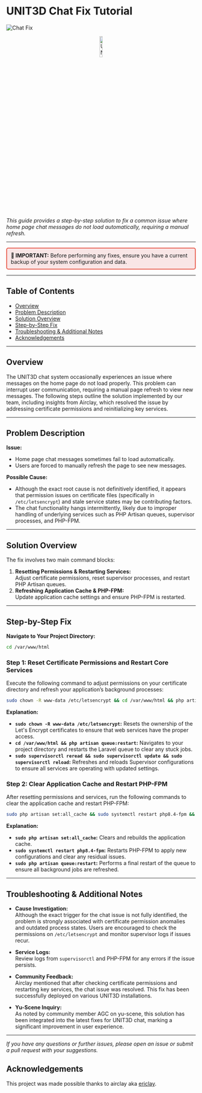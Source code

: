 # UNIT3D Chat Fix Tutorial

![Chat Fix](https://img.shields.io/badge/ChatFix-UNIT3D%20Chat%20Issue%20%E2%86%92%20Resolved-brightgreen)

<p align="center">
  <img src="https://ptpimg.me/6o8x8j.png" alt="UNIT3D Logo" style="width: 12%;">
</p>

_This guide provides a step-by-step solution to fix a common issue where home page chat messages do not load automatically, requiring a manual refresh._

---

<div style="border: 2px solid #e74c3c; background-color: #f9e6e6; padding: 10px; border-radius: 5px; margin: 15px 0;">
  <strong>🚨 IMPORTANT:</strong> Before performing any fixes, ensure you have a current backup of your system configuration and data.
</div>

---

## Table of Contents

- [Overview](#overview)
- [Problem Description](#problem-description)
- [Solution Overview](#solution-overview)
- [Step-by-Step Fix](#step-by-step-fix)
- [Troubleshooting & Additional Notes](#troubleshooting--additional-notes)
- [Acknowledgements](#acknowledgements)

---

## Overview

The UNIT3D chat system occasionally experiences an issue where messages on the home page do not load properly. This problem can interrupt user communication, requiring a manual page refresh to view new messages. The following steps outline the solution implemented by our team, including insights from Airclay, which resolved the issue by addressing certificate permissions and reinitializing key services.

---

## Problem Description

**Issue:**  
- Home page chat messages sometimes fail to load automatically.  
- Users are forced to manually refresh the page to see new messages.

**Possible Cause:**  
- Although the exact root cause is not definitively identified, it appears that permission issues on certificate files (specifically in `/etc/letsencrypt`) and stale service states may be contributing factors.
- The chat functionality hangs intermittently, likely due to improper handling of underlying services such as PHP Artisan queues, supervisor processes, and PHP-FPM.

---

## Solution Overview

The fix involves two main command blocks:
1. **Resetting Permissions & Restarting Services:**  
   Adjust certificate permissions, reset supervisor processes, and restart PHP Artisan queues.
2. **Refreshing Application Cache & PHP-FPM:**  
   Update application cache settings and ensure PHP-FPM is restarted.

---

## Step-by-Step Fix

**Navigate to Your Project Directory:**

   ```bash
   cd /var/www/html
   ```


### Step 1: Reset Certificate Permissions and Restart Core Services

Execute the following command to adjust permissions on your certificate directory and refresh your application’s background processes:

```bash
sudo chown -R www-data /etc/letsencrypt && cd /var/www/html && php artisan queue:restart && sudo supervisorctl reread && sudo supervisorctl update && sudo supervisorctl reload
```

**Explanation:**
- **`sudo chown -R www-data /etc/letsencrypt`:** Resets the ownership of the Let's Encrypt certificates to ensure that web services have the proper access.
- **`cd /var/www/html && php artisan queue:restart`:** Navigates to your project directory and restarts the Laravel queue to clear any stuck jobs.
- **`sudo supervisorctl reread && sudo supervisorctl update && sudo supervisorctl reload`:** Refreshes and reloads Supervisor configurations to ensure all services are operating with updated settings.

### Step 2: Clear Application Cache and Restart PHP-FPM

After resetting permissions and services, run the following commands to clear the application cache and restart PHP-FPM:

```bash
sudo php artisan set:all_cache && sudo systemctl restart php8.4-fpm && sudo php artisan queue:restart
```

**Explanation:**
- **`sudo php artisan set:all_cache`:** Clears and rebuilds the application cache.
- **`sudo systemctl restart php8.4-fpm`:** Restarts PHP-FPM to apply new configurations and clear any residual issues.
- **`sudo php artisan queue:restart`:** Performs a final restart of the queue to ensure all background jobs are refreshed.

---

## Troubleshooting & Additional Notes

- **Cause Investigation:**  
  Although the exact trigger for the chat issue is not fully identified, the problem is strongly associated with certificate permission anomalies and outdated process states. Users are encouraged to check the permissions on `/etc/letsencrypt` and monitor supervisor logs if issues recur.
  
- **Service Logs:**  
  Review logs from `supervisorctl` and PHP-FPM for any errors if the issue persists.
  
- **Community Feedback:**  
  Airclay mentioned that after checking certificate permissions and restarting key services, the chat issue was resolved. This fix has been successfully deployed on various UNIT3D installations.

- **Yu-Scene Inquiry:**  
  As noted by community member AGC on yu-scene, this solution has been integrated into the latest fixes for UNIT3D chat, marking a significant improvement in user experience.

---

_If you have any questions or further issues, please open an issue or submit a pull request with your suggestions._

## Acknowledgements

This project was made possible thanks to airclay aka [ericlay](https://github.com/ericlay).
